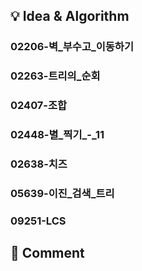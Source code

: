 ## 💡 Idea & Algorithm <!-- 핵심 아이디어 및 알고리즘 -->
### 02206-벽_부수고_이동하기  
### 02263-트리의_순회  
### 02407-조합  
### 02448-별_찍기_-_11  
### 02638-치즈  
### 05639-이진_검색_트리  
### 09251-LCS  
## 💬 Comment <!-- 후기 -->
